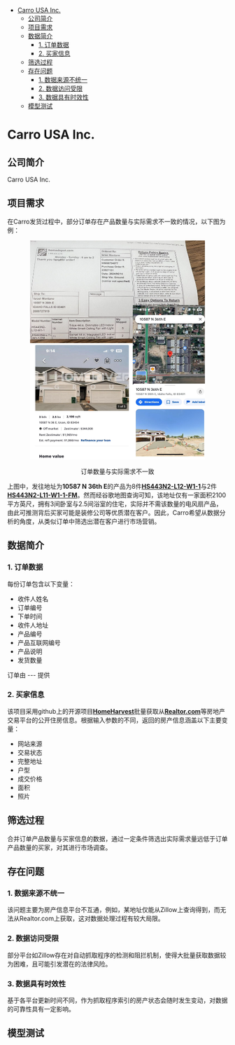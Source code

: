 - [Carro USA Inc.](#carro-usa-inc)
  - [公司简介](#公司简介)
  - [项目需求](#项目需求)
  - [数据简介](#数据简介)
    - [1. 订单数据](#1-订单数据)
    - [2. 买家信息](#2-买家信息)
  - [筛选过程](#筛选过程)
  - [存在问题](#存在问题)
    - [1. 数据来源不统一](#1-数据来源不统一)
    - [2. 数据访问受限](#2-数据访问受限)
    - [3. 数据具有时效性](#3-数据具有时效性)
  - [模型测试](#模型测试)


# Carro USA Inc. 
## 公司简介
Carro USA Inc.
## 项目需求
在Carro发货过程中，部分订单存在产品数量与实际需求不一致的情况，以下图为例：

<div style="text-align: center;">
  <img src="inconsistency.jpg" alt="inconsistency" width="400" height="500"/>
  <p>订单数量与实际需求不一致</p>
</div>

上图中，发往地址为**10587 N 36th E**的产品为8件[**HS443N2-L12-W1-1**](workbook.pdf)与2件[**HS443N2-L11-W1-1-FM**](workbook.pdf)。然而经谷歌地图查询可知，该地址仅有一家面积2100平方英尺，拥有3间卧室与2.5间浴室的住宅，实际并不需该数量的电风扇产品，由此可推测背后买家可能是装修公司等优质潜在客户。因此，Carro希望从数据分析的角度，从类似订单中筛选出潜在客户进行市场营销。

## 数据简介
### 1. 订单数据
每份订单包含以下变量：
- 收件人姓名
- 订单编号
- 下单时间
- 收件人地址
- 产品编号
- 产品互联网编号
- 产品说明
- 发货数量

订单由 --- 提供
### 2. 买家信息
该项目采用github上的开源项目[**HomeHarvest**](https://github.com/Bunsly/HomeHarvest)批量获取从[**Realtor.com**](https://www.realtor.com/realestateforsale)等房地产交易平台的公开住房信息。根据输入参数的不同，返回的房产信息涵盖以下主要变量：
- 网站来源
- 交易状态
- 完整地址
- 户型
- 成交价格
- 面积
- 照片


## 筛选过程
合并订单产品数量与买家信息的数据，通过一定条件筛选出实际需求量远低于订单产品数量的买家，对其进行市场调查。

## 存在问题
### 1. 数据来源不统一
该问题主要为房产信息平台不互通，例如，某地址仅能从Zillow上查询得到，而无法从Realtor.com上获取，这对数据处理过程有较大局限。
### 2. 数据访问受限
部分平台如Zillow存在对自动抓取程序的检测和阻拦机制，使得大批量获取数据较为困难，且可能引发潜在的法律风险。
### 3. 数据具有时效性
基于各平台更新时间不同，作为抓取程序索引的房产状态会随时发生变动，对数据的可靠性具有一定影响。



## 模型测试

